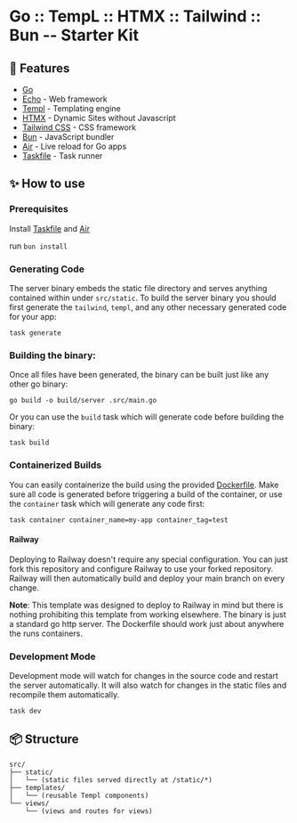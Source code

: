 # Go :: TempL :: HTMX :: Tailwind :: Bun -- Starter Kit

## 🚀 Features

- [Go](https://golang.org/)
- [Echo](https://echo.labstack.com/) - Web framework
- [Templ](https://templ.guide/) - Templating engine
- [HTMX](https://htmx.org/) - Dynamic Sites without Javascript
- [Tailwind CSS](https://tailwindcss.com/) - CSS framework
- [Bun](https://bun.sh/) - JavaScript bundler
- [Air](https://github.com/cosmtrek/air) - Live reload for Go apps
- [Taskfile](https://taskfile.dev/) - Task runner

## ✨ How to use

### Prerequisites

Install [Taskfile](https://taskfile.dev/) and [Air](https://github.com/cosmtrek/air#installation)

run `bun install`

### Generating Code

The server binary embeds the static file directory and serves anything contained within under `src/static`. To build the server
binary you should first generate the `tailwind`, `templ`, and any other necessary generated code for your app:

```
task generate
```

### Building the binary:

Once all files have been generated, the binary can be built just like any other go binary:

```
go build -o build/server .src/main.go
```

Or you can use the `build` task which will generate code before building the binary:

```
task build
```

### Containerized Builds

You can easily containerize the build using the provided [Dockerfile](Dockerfile). Make sure all code is generated before triggering
a build of the container, or use the `container` task which will generate any code first:

```
task container container_name=my-app container_tag=test
```

#### Railway

Deploying to Railway doesn't require any special configuration. You can just fork this repository and configure Railway to use
your forked repository. Railway will then automatically build and deploy your main branch on every change.

**Note**: This template was designed to deploy to Railway in mind but there is nothing prohibiting this template from working
elsewhere. The binary is just a standard go http server. The Dockerfile should work just about anywhere the runs containers.

### Development Mode

Development mode will watch for changes in the source code and restart the server automatically.
It will also watch for changes in the static files and recompile them automatically.

```shell
task dev
```

## 📦 Structure

```
src/
├── static/
│   └── (static files served directly at /static/*)
├── templates/
│   └── (reusable Templ components)
└── views/
    └── (views and routes for views)
```
